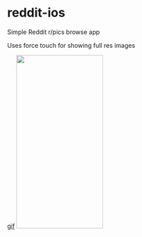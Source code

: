 # reddit-ios
Simple Reddit r/pics browse app

Uses force touch for showing full res images

[gif](https://i.imgur.com/XOzWRDX.gifv)
<img src="https://i.imgur.com/9drdGjB.gif" width="200" height="400" />
